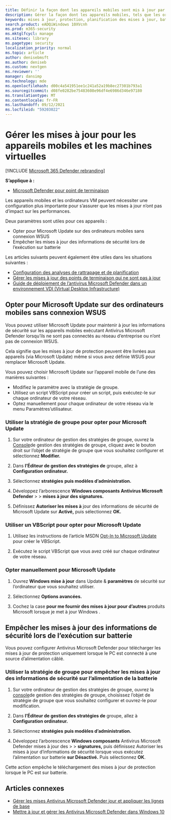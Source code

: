 ```yaml
---
title: Définir la façon dont les appareils mobiles sont mis à jour par Antivirus Microsoft Defender
description: Gérer la façon dont les appareils mobiles, tels que les ordinateurs portables, doivent être mis à jour avec Antivirus Microsoft Defender de protection.
keywords: mises à jour, protection, planification des mises à jour, batterie, appareil mobile, ordinateur portable, bloc-notes, opt-in, microsoft update, wsus, override
search.product: eADQiWindows 10XVcnh
ms.prod: m365-security
ms.mktglfcycl: manage
ms.sitesec: library
ms.pagetype: security
localization_priority: normal
ms.topic: article
author: denisebmsft
ms.author: deniseb
ms.custom: nextgen
ms.reviewer: ''
manager: dansimp
ms.technology: mde
ms.openlocfilehash: d00c4a541951ee1c241a52a19b8ec27301b793a1
ms.sourcegitcommit: d08fe0282be75483608e96df4e6986d346e97180
ms.translationtype: MT
ms.contentlocale: fr-FR
ms.lasthandoff: 09/12/2021
ms.locfileid: "59203022"
---
```

# <a name="manage-updates-for-mobile-devices-and-virtual-machines-vms"></a>Gérer les mises à jour pour les appareils mobiles et les machines virtuelles

[!INCLUDE [Microsoft 365 Defender rebranding](../../includes/microsoft-defender.md)]


**S’applique à :**

- [Microsoft Defender pour point de terminaison](/microsoft-365/security/defender-endpoint/)

Les appareils mobiles et les ordinateurs VM peuvent nécessiter une configuration plus importante pour s’assurer que les mises à jour n’ont pas d’impact sur les performances.

Deux paramètres sont utiles pour ces appareils :

- Opter pour Microsoft Update sur des ordinateurs mobiles sans connexion WSUS
- Empêcher les mises à jour des informations de sécurité lors de l’exécution sur batterie

Les articles suivants peuvent également être utiles dans les situations suivantes :
- [Configuration des analyses de rattrapage et de planification](scheduled-catch-up-scans-microsoft-defender-antivirus.md)
- [Gérer les mises à jour des points de terminaison qui ne sont pas à jour](manage-outdated-endpoints-microsoft-defender-antivirus.md)
- [Guide de déploiement de l’antivirus Microsoft Defender dans un environnement VDI (Virtual Desktop Infrastructure)](deployment-vdi-microsoft-defender-antivirus.md)

## <a name="opt-in-to-microsoft-update-on-mobile-computers-without-a-wsus-connection"></a>Opter pour Microsoft Update sur des ordinateurs mobiles sans connexion WSUS

Vous pouvez utiliser Microsoft Update pour maintenir à jour les informations de sécurité sur les appareils mobiles exécutant Antivirus Microsoft Defender lorsqu’ils ne sont pas connectés au réseau d’entreprise ou n’ont pas de connexion WSUS.

Cela signifie que les mises à jour de protection peuvent être livrées aux appareils (via Microsoft Update) même si vous avez définie WSUS pour remplacer Microsoft Update.

Vous pouvez choisir Microsoft Update sur l’appareil mobile de l’une des manières suivantes :

- Modifiez le paramètre avec la stratégie de groupe.
- Utilisez un script VBScript pour créer un script, puis exécutez-le sur chaque ordinateur de votre réseau.
- Optez manuellement pour chaque ordinateur  de votre réseau via le menu Paramètres’utilisateur.

### <a name="use-group-policy-to-opt-in-to-microsoft-update"></a>Utiliser la stratégie de groupe pour opter pour Microsoft Update

1. Sur votre ordinateur de gestion des stratégies de groupe, ouvrez la [Console](/previous-versions/windows/it-pro/windows-server-2008-R2-and-2008/cc731212(v=ws.11))de gestion des stratégies de groupe, cliquez avec le bouton droit sur l’objet de stratégie de groupe que vous souhaitez configurer et sélectionnez **Modifier.**

2. Dans **l’Éditeur de gestion des stratégies de** groupe, allez à **Configuration ordinateur.**

3. Sélectionnez **stratégies** **puis modèles d’administration.**

4. Développez l’arborescence **Windows composants Antivirus Microsoft Defender** \>  \> **mises à jour des signatures.**

5. Définissez **Autoriser les mises à** jour des informations de sécurité de Microsoft Update sur **Activé,** puis sélectionnez **OK.**

### <a name="use-a-vbscript-to-opt-in-to-microsoft-update"></a>Utiliser un VBScript pour opter pour Microsoft Update

1. Utilisez les instructions de l’article MSDN [Opt-In to Microsoft Update](/windows/win32/wua_sdk/opt-in-to-microsoft-update) pour créer le VBScript.

2. Exécutez le script VBScript que vous avez créé sur chaque ordinateur de votre réseau.

### <a name="manually-opt-in-to-microsoft-update"></a>Opter manuellement pour Microsoft Update

1. Ouvrez **Windows mise à jour** dans Update & **paramètres** de sécurité sur l’ordinateur que vous souhaitez utiliser.

2. Sélectionnez **Options avancées.**

3. Cochez la case **pour me fournir des mises à jour pour d’autres** produits Microsoft lorsque je met à jour Windows .

## <a name="prevent-security-intelligence-updates-when-running-on-battery-power"></a>Empêcher les mises à jour des informations de sécurité lors de l’exécution sur batterie

Vous pouvez configurer Antivirus Microsoft Defender pour télécharger les mises à jour de protection uniquement lorsque le PC est connecté à une source d’alimentation câblé.

### <a name="use-group-policy-to-prevent-security-intelligence-updates-on-battery-power"></a>Utiliser la stratégie de groupe pour empêcher les mises à jour des informations de sécurité sur l’alimentation de la batterie

1. Sur votre ordinateur de gestion des stratégies de groupe, ouvrez la [console](/previous-versions/windows/it-pro/windows-server-2008-R2-and-2008/cc731212(v=ws.11))de gestion des stratégies de groupe, choisissez l’objet de stratégie de groupe que vous souhaitez configurer et ouvrez-le pour modification.

2. Dans **l’Éditeur de gestion des stratégies de** groupe, allez à **Configuration ordinateur.**

3. Sélectionnez **stratégies** **puis modèles d’administration.**

4. Développez l’arborescence **Windows composants** Antivirus Microsoft Defender mises à jour des \>  \> **signatures,**  puis définissez Autoriser les mises à jour d’informations de sécurité lorsque vous exécutez l’alimentation sur batterie **sur Désactivé.** Puis sélectionnez **OK**.

Cette action empêche le téléchargement des mises à jour de protection lorsque le PC est sur batterie.

## <a name="related-articles"></a>Articles connexes

- [Gérer les mises Antivirus Microsoft Defender jour et appliquer les lignes de base](manage-updates-baselines-microsoft-defender-antivirus.md)
- [Mettre à jour et gérer les Antivirus Microsoft Defender dans Windows 10](deploy-manage-report-microsoft-defender-antivirus.md)